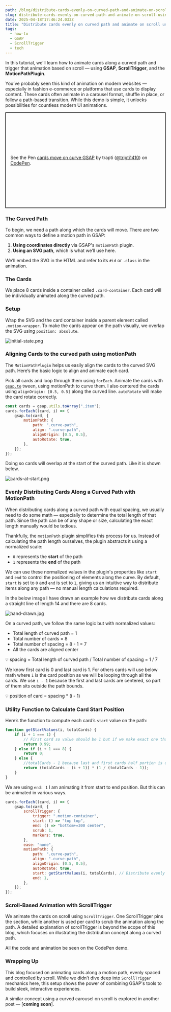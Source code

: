 ```yaml
---
path: /blog/distribute-cards-evenly-on-curved-path-and-animate-on-scroll-using-GSAP-plugins/
slug: distribute-cards-evenly-on-curved-path-and-animate-on-scroll-using-GSAP-plugins
date: 2025-04-18T17:46:24.033Z
title: "Distribute cards evenly on curved path and animate on scroll using GSAP plugins"
tags:
  - how-to
  - GSAP
  - ScrollTrigger
  - tech
---
```


In this tutorial, we’ll learn how to animate cards along a curved path and trigger that animation based on scroll — using **GSAP**, **ScrollTrigger**, and the **MotionPathPlugin**.

You’ve probably seen this kind of animation on modern websites — especially in fashion e-commerce or platforms that use cards to display content. These cards often animate in a carousel format, shuffle in place, or follow a path-based transition. While this demo is simple, it unlocks possibilities for countless modern UI animations.

<p class="codepen" data-height="300" data-slug-hash="XJWvBrY" data-pen-title="cards move on curve GSAP" data-user="tripti1410" style="height: 300px; box-sizing: border-box; display: flex; align-items: center; justify-content: center; border: 2px solid; margin: 1em 0; padding: 1em;">
  <span>See the Pen <a href="https://codepen.io/tripti1410/pen/XJWvBrY">
  cards move on curve GSAP</a> by trapti (<a href="https://codepen.io/tripti1410">@tripti1410</a>)
  on <a href="https://codepen.io">CodePen</a>.</span>
</p>
<script async src="https://public.codepenassets.com/embed/index.js"></script>

### The Curved Path

To begin, we need a path along which the cards will move. There are two common ways to define a motion path in GSAP:

1. **Using coordinates directly** via GSAP's `motionPath` plugin.
2. **Using an SVG path**, which is what we’ll use here.

We’ll embed the SVG in the HTML and refer to its `#id` or `.class` in the animation.

### The Cards

We place 8 cards inside a container called `.card-container`. Each card will be individually animated along the curved path.

### Setup

Wrap the SVG and the card container inside a parent element called `.motion-wrapper`. To make the cards appear on the path visually, we overlap the SVG using `position: absolute`.

![initial-state.png](/assets/distribute-cards-evenly-on-curved-path/initial-state.png)

### Aligning Cards to the curved path using motionPath

The `MotionPathPlugin` helps us easily align the cards to the curved SVG path. Here’s the basic logic to align and animate each card.

Pick all cards and loop through them using `forEach`. Animate the cards with [`gsap.to`](http://gsap.to) tween, using motionPath to curve them. I also centered the cards using `alignOrigin: [0.5, 0.5]` along the curved line. `autoRotate` will make the card rotate correctly.

```jsx
const cards = gsap.utils.toArray(".item");
cards.forEach((card, i) => {
	gsap.to(card, {
		motionPath: {
			path: ".curve-path",
			align: ".curve-path",
			alignOrigin: [0.5, 0.5],
			autoRotate: true,
		},
	});
});
```

Doing so cards will overlap at the start of the curved path. Like it is shown below.

![cards-at-start.png](/assets/distribute-cards-evenly-on-curved-path/cards-at-start.png)

### Evenly Distributing Cards Along a Curved Path with MotionPath

When distributing cards along a curved path with equal spacing, we usually need to do some math — especially to determine the total length of that path. Since the path can be of any shape or size, calculating the exact length manually would be tedious.

Thankfully, the `motionPath` plugin simplifies this process for us. Instead of calculating the path length ourselves, the plugin abstracts it using a normalized scale:

- `0` represents the **start** of the path
- `1` represents the **end** of the path

We can use these normalized values in the plugin's properties like `start` and `end` to control the positioning of elements along the curve. By default, `start` is set to `0` and `end` is set to `1`, giving us an intuitive way to distribute items along any path — no manual length calculations required.

In the below image I have drawn an example how we distribute cards along a straight line of length 14 and there are 8 cards.

![hand-drawn.jpg](/assets/distribute-cards-evenly-on-curved-path/hand-drawn.jpg)

On a curved path, we follow the same logic but with normalized values:

- Total length of curved path = 1
- Total number of cards = 8
- Total number of spacing = 8 - 1 = 7
- All the cards are aligned center

<aside>
💡 spacing = Total length of curved path / Total number of spacing = 1 / 7

</aside>

We know first card is 0 and last card is 1. For others cards will use below math where `i` is the card position as we will be looping through all the cards. We use `i - 1` because the first and last cards are centered, so part of them sits outside the path bounds.

<aside>
💡 position of card = spacing * (i - 1)

</aside>

### Utility Function to Calculate Card Start Position

Here’s the function to compute each card’s `start` value on the path:

```jsx
function getStartValues(i, totalCards) {
	if (i + 1 === 1) {
		// First card so value should be 1 but if we make exact one that autororate does not take effect so reduced it with marginal difference.
		return 0.99;
	} else if (i + 1 === 8) {
		return 0;
	} else {
		//totalCards - 1 because last and first cards half portion is out as we are aligning it from the center of the card
		return (totalCards - (i + 1)) * (1 / (totalCards - 1));
	}
}
```

We are using `end: 1` I am animating it from start to end position. But this can be animated in various ways.

```jsx
cards.forEach((card, i) => {
	gsap.to(card, {
		scrollTrigger: {
			trigger: ".motion-container",
			start: () => "top top",
			end: () => "bottom+=300 center",
			scrub: 1,
			markers: true,
		},
		ease: "none",
		motionPath: {
			path: ".curve-path",
			align: ".curve-path",
			alignOrigin: [0.5, 0.5],
			autoRotate: true,
			start: getStartValues(i, totalCards), // Distribute evenly along the path
			end: 1,
		},
	});
});
```

### Scroll-Based Animation with ScrollTrigger

We animate the cards on scroll using `ScrollTrigger`. One ScrollTrigger pins the section, while another is used per card to scrub the animation along the path. A detailed explanation of scrollTrigger is beyond the scope of this blog, which focuses on illustrating the distribution concept along a curved path.

All the code and animation be seen on the CodePen demo.

### Wrapping Up

This blog focused on animating cards along a motion path, evenly spaced and controlled by scroll. While we didn’t dive deep into `ScrollTrigger` mechanics here, this setup shows the power of combining GSAP's tools to build sleek, interactive experiences.

A similar concept using a curved carousel on scroll is explored in another post — [**coming soon**].
